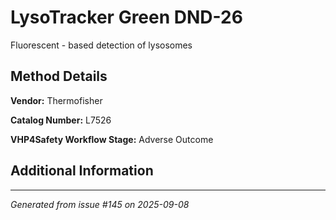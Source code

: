 # LysoTracker Green DND-26

Fluorescent - based detection of lysosomes

## Method Details

**Vendor:** Thermofisher

**Catalog Number:** L7526

**VHP4Safety Workflow Stage:** Adverse Outcome

## Additional Information

---

*Generated from issue #145 on 2025-09-08*
